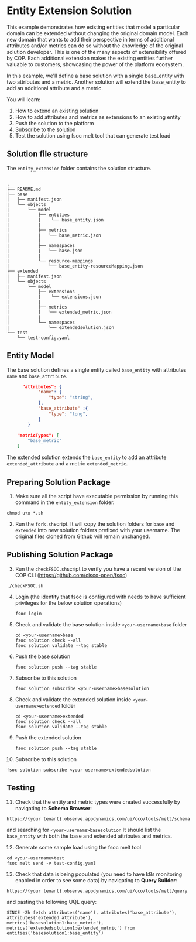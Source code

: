 # Entity Extension Solution

This example demonstrates how existing entities that model a particular domain can be extended without changing the original domain model. Each new domain that wants to add their perspective in terms of additional attributes and/or metrics can do so without the knowledge of the original solution developer. This is one of the many aspects of extensibility offered by COP. Each additional extension makes the existing entities further valuable to customers, showcasing the power of the platform ecosystem.

In this example, we'll define a base solution with a single base_entity with two attributes and a metric. Another solution will extend the base_entity to add an additional attribute and a metric.

You will learn:

1. How to extend an existing solution
2. How to add attributes and metrics as extensions to an existing entity
3. Push the solution to the platform
4. Subscribe to the solution
5. Test the solution using fsoc melt tool that can generate test load

## Solution file structure

The `entity_extension` folder contains the solution structure.
```text

.
├── README.md
|── base
|   ├── manifest.json
|   └── objects
|       └── model
|           ├── entities 
|           |    └── base_entity.json
|           |   
|           ├── metrics
|           |   └── base_metric.json
|           |   
|           ├── namespaces
|           |   └── base.json
|           |   
|           └── resource-mappings
|               └── base_entity-resourceMapping.json
├── extended
|   ├── manifest.json
|   └── objects
|       └── model
|           ├── extensions 
|           |    └── extensions.json
|           |   
|           ├── metrics
|           |   └── extended_metric.json
|           |   
|           └── namespaces
|               └── extendedsolution.json
└── test       
    └── test-config.yaml

```
## Entity Model

The base solution defines a single entity called `base_entity` with attributes `name` and `base_attribute`.

```json
      "attributes": {
            "name": {
                "type": "string",
            },
            "base_attribute" :{
                "type": "long",
            }
        }   
```

```json
    "metricTypes": [
        "base_metric"
    ]
```
The extended solution extends the `base_entity` to add an attribute `extended_attribute` and a metric `extended_metric`.

## Preparing Solution Package

1. Make sure all the script have executable permission by running this command in the `entity_extension` folder.
```shell
chmod u+x *.sh
```

2. Run the `fork.sh`script. It will copy the solution folders for `base` and `extended` into new solution folders prefixed with your username. The original files cloned from Github will remain unchanged.


## Publishing Solution Package


3. Run the `checkFSOC.sh`script to verify you have a recent version of the COP CLI (https://github.com/cisco-open/fsoc)
```shell
./checkFSOC.sh
```
4. Login (the identity that fsoc is configured with needs to have sufficient privileges for the below solution operations)
    ```shell
   fsoc login
   ```
5. Check and validate the base solution inside `<your-username>base` folder 
   ```shell
   cd <your-username>base
   fsoc solution check --all
   fsoc solution validate --tag stable
   ```
6. Push the base solution
   ```shell
   fsoc solution push --tag stable
   ```
7. Subscribe to this solution
   ```shell
   fsoc solution subscribe <your-username>basesolution
   ```
8. Check and validate the extended solution inside `<your-username>extended` folder 
   ```shell
   cd <your-username>extended
   fsoc solution check --all
   fsoc solution validate --tag stable
   ```
9. Push the extended solution
   ```shell
   fsoc solution push --tag stable
   ```
10. Subscribe to this solution
   ```shell
   fsoc solution subscribe <your-username>extendedsolution
   ```    

## Testing

11. Check that the entity and metric types were created successfully by navigating to **Schema Browser**:
   ```
   https://{your tenant}.observe.appdynamics.com/ui/cco/tools/melt/schema
   ``` 
   and searching for `<your-username>basesolution` 
   It should list the `base_entity` with both the base and extended attributes and metrics.

12. Generate some sample load using the fsoc melt tool
```
cd <your-username>test
fsoc melt send -v test-config.yaml
```

13. Check that data is being populated (you need to have k8s monitoring enabled in order to see some data) by navigating to **Query Builder**:
   ```
   https://{your tenant}.observe.appdynamics.com/ui/cco/tools/melt/query
   ``` 
   and pasting the following UQL query:
   ```
   SINCE -2h fetch attributes('name'), attributes('base_attribute'), attributes('extended_attribute'), metrics('basesolution1:base_metric'),
 metrics('extendedsolution1:extended_metric') from entities('basesolution1:base_entity')
   ```